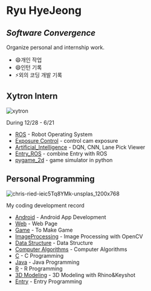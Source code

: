 # Ryu HyeJeong
## _Software Convergence_
Organize personal and internship work.

- 😄개인 작업
- 😄인턴 기록
- ⚡외의 코딩 개발 기록

## Xytron Intern
![xytron](https://user-images.githubusercontent.com/59854960/113247737-8cfe0580-92f6-11eb-9aea-915ef09436c5.jpg)

During 12/28 - 6/21

- [ROS](https://github.com/hyejeong99/ROS) - Robot Operating System
- [Exposure Control](https://github.com/hyejeong99/cotrol_exposure) - control cam exposure
- [Artificial_Intelligence](https://github.com/hyejeong99/Artificial_Intelligence) - DQN, CNN, Lane Pick Viewer
- [Entry_ROS](https://github.com/hyejeong99/Entry_ROS) - combine Entry with ROS
- [pygame_2d](https://github.com/hyejeong99/pygame_2d) - game simulator in python

## Personal Programming
![chris-ried-ieic5Tq8YMk-unsplas_1200x768](https://user-images.githubusercontent.com/59854960/113247722-87a0bb00-92f6-11eb-99de-2949ef3f6c83.jpg)

My coding development record

- [Android](https://github.com/hyejeong99/Android) - Android App Development
- [Web](https://github.com/hyejeong99/Web) - Web Page 
- [Game](https://github.com/hyejeong99/Game_1) - To Make Game
- [ImageProcessing](https://github.com/hyejeong99/ImageProcessing) - Image Processing with OpenCV
- [Data Structure](https://github.com/hyejeong99/Data_Structure) - Data Structure
- [Computer Algorithms](https://github.com/hyejeong99/ComputerAlgorithms) - Computer Algorithms
- [C](https://github.com/hyejeong99/C) - C Programming
- [Java](https://github.com/hyejeong99/Java) - Java Programming
- [R](https://github.com/hyejeong99/R) - R Programming
- [3D Modeling](https://github.com/hyejeong99/3D_Modeling) - 3D Modeling with Rhino&Keyshot
- [Entry](https://github.com/hyejeong99/Entry) - Entry Programming
